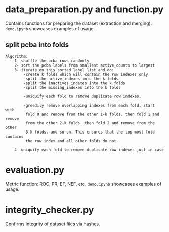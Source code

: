 # data_preparation.py and function.py

Contains functions for preparing the dataset (extraction and merging). `demo.ipynb` showcases examples of usage.

## split pcba into folds

    Algorithm:
        1- shuffle the pcba rows randomly
        2- sort the pcba labels from smallest active_counts to largest
        3- iterate on this sorted label list and do:
            -create k folds which will contain the row indexes only
            -split the active_indexes into the k folds
            -split the inactives_indexes into the k folds
            -split the missing_indexes into the k folds
            
            -uniquify each fold to remove duplicate row indexes.
            
            -greedily remove overlapping indexes from each fold. start with 
             fold 0 and remove from the other 1-k folds. then fold 1 and remove
             from the other 2-k folds. then fold 2 and remove from the other 
             3-k folds. and so on. This ensures that the top most fold contains
             the row index and all other folds do not.
        
        4- uniquify each fold to remove duplicate row indexes just in case

# evaluation.py

Metric function: ROC, PR, EF, NEF, etc. `demo.ipynb` showcases examples of usage.

# integrity_checker.py

Confirms integrity of dataset files via hashes.
